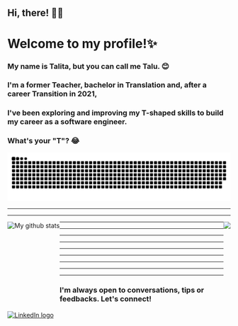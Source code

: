## Hi, there! 👋🏽

# Welcome to my profile!✨

<p  align="left">
 
  ### My name is Talita, but you can call me Talu. 😊
  
  ### I'm a former Teacher, bachelor in Translation and, after a career Transition in 2021, 
  
  ### I've been exploring and improving my T-shaped skills to build my career as a software engineer. 
  
  ### What's your "T"? 😂
</p>

![Snake animation](https://github.com/t4lu/t4lu/blob/output/github-contribution-grid-snake.svg)

<hr>
<hr>

<img align="left" height="180cm" src="https://github-readme-stats.vercel.app/api/top-langs/?username=t4lu&layout=compact&langs_count=7&theme=dracula" alt="My github stats"/>

<img align="right" height="170cm" src="https://github-readme-stats.vercel.app/api?username=t4lu&show_icons=true&theme=tokyonight&include_all_commits=true&count_private=true" />

<hr>
<hr>
<hr>
<hr>
<hr>
<hr>
<hr>
<hr>
<hr>

<p align="left">
  
  ### I'm always open to conversations, tips or feedbacks. Let's connect!
  <a href="https://linkedin.com/in/t4lu" target="blank"><img align="center" src="https://raw.githubusercontent.com/rahuldkjain/github-profile-readme-generator/master/src/images/icons/Social/linked-in-alt.svg" alt="LinkedIn logo " height="30" width="30" /></a>
</p>
